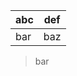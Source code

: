 <!-- Table should stop line without |

TODO: This isn't correct as we should only be terminated by a block level element
-->

| abc | def |
| --- | --- |
| bar | baz |

> bar
